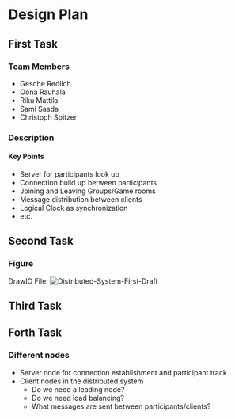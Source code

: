 # Design Plan
## First Task
### Team Members
* Gesche Redlich
* Oona Rauhala
* Riku Mattila
* Sami Saada
* Christoph Spitzer
### Description

#### Key Points
* Server for participants look up
* Connection build up between participants
* Joining and Leaving Groups/Game rooms
* Message distribution between clients
* Logical Clock as synchronization
* etc. 

## Second Task
### Figure
DrawIO File:
![Distributed-System-First-Draft](https://github.com/user-attachments/assets/f672382a-1d7a-40f7-b9f9-a565cf85619f)

## Third Task

## Forth Task
### Different nodes
* Server node for connection establishment and participant track
* Client nodes in the distributed system
  * Do we need a leading node?
  * Do we need load balancing?
  * What messages are sent between participants/clients?